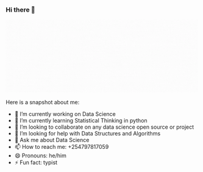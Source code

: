 ### Hi there 👋

<!--
**VictorOmondi1997/VictorOmondi1997** is a ✨ _special_ ✨ repository because its `README.md` (this file) appears on your GitHub profile.-->

![Vick-Cover](https://github.com/VictorOmondi1997/VictorOmondi1997/blob/master/vick-cover.gif?raw=true)

Here is a snapshot about me:

- 🔭 I’m currently working on Data Science
- 🌱 I’m currently learning Statistical Thinking in python
- 👯 I’m looking to collaborate on any data science open source or project
- 🤔 I’m looking for help with Data Structures and Algorithms
- 💬 Ask me about Data Science
- 📫 How to reach me: $+254797817059$
- 😄 Pronouns: he/him
- ⚡ Fun fact: typist

